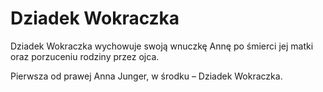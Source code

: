 # Dziadek Wokraczka

Dziadek Wokraczka wychowuje swoją wnuczkę Annę po śmierci jej matki oraz porzuceniu rodziny przez ojca.

Pierwsza od prawej Anna Junger, w środku – Dziadek Wokraczka.
